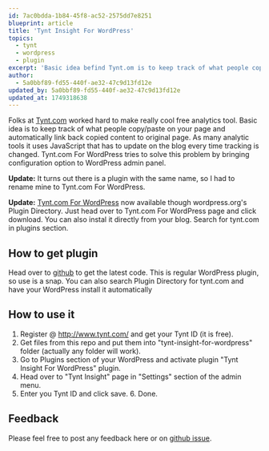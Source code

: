 ```yaml
---
id: 7ac0bdda-1b84-45f8-ac52-2575dd7e8251
blueprint: article
title: 'Tynt Insight For WordPress'
topics:
  - tynt
  - wordpress
  - plugin
excerpt: 'Basic idea befind Tynt.om is to keep track of what people copy/paste on your page and automatically link back copied content to original page.'
author:
  - 5a0bbf89-fd55-440f-ae32-47c9d13fd12e
updated_by: 5a0bbf89-fd55-440f-ae32-47c9d13fd12e
updated_at: 1749318638
---
```

Folks at [Tynt.com](http://tynt.com/product_copypaste#axzz33vKfflgI) worked hard to make really cool free analytics tool. Basic idea is to keep track of what people copy/paste on your page and automatically link back copied content to original page. As many analytic tools it uses JavaScript that has to update on the blog every time tracking is changed. Tynt.com For WordPress tries to solve this problem by bringing configuration option to WordPress admin panel. 

**Update:** It turns out there is a plugin with the same name, so I had to rename mine to Tynt.com For WordPress. 

**Update:** [Tynt.com For WordPress](http://wordpress.org/extend/plugins/tyntcom-for-wordpress/) now available though wordpress.org's Plugin Directory. Just head over to Tynt.com For WordPress page and click download. You can also instal it directly from your blog. Search for tynt.com in plugins section.

## How to get plugin
Head over to [github](https://github.com/315design/Tynt-Insight-For-WordPress) to get the latest code. This is regular WordPress plugin, so use is a snap. You can also search Plugin Directory for tynt.com and have your WordPress install it automatically

## How to use it
1. Register @ http://www.tynt.com/ and get your Tynt ID (it is free). 
2. Get files from this repo and put them into "tynt-insight-for-wordpress" folder (actually any folder will work). 
3. Go to Plugins section of your WordPress and activate plugin "Tynt Insight For WordPress" plugin. 
4. Head over to "Tynt Insight" page in "Settings" section of the admin menu. 
5. Enter you Tynt ID and click save. 6. Done.

## Feedback
Please feel free to post any feedback here or on [github issue](https://github.com/315design/Tynt-Insight-For-WordPress/issues).
